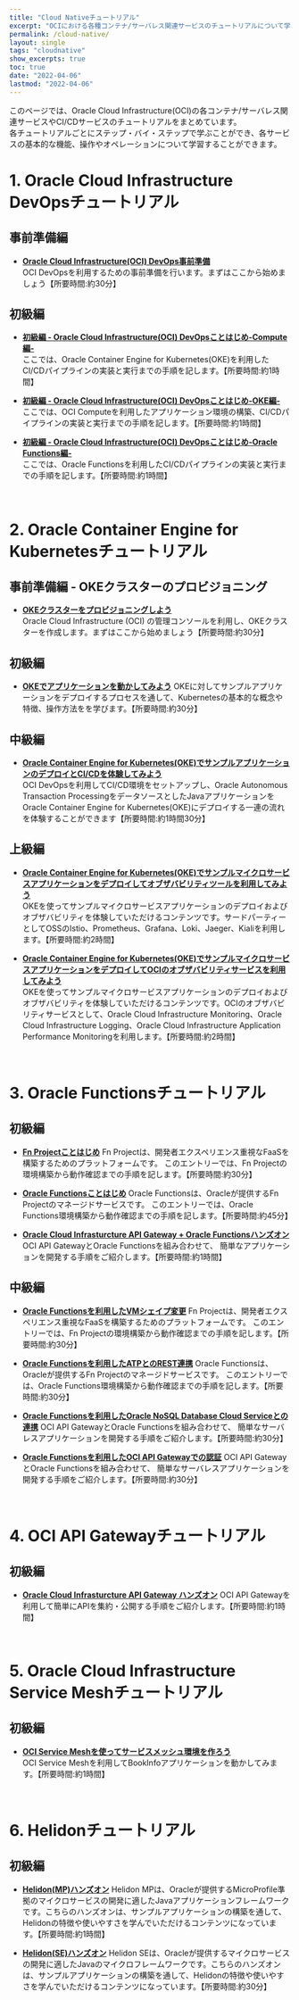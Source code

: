 ```yaml
---
title: "Cloud Nativeチュートリアル"
excerpt: "OCIにおける各種コンテナ/サーバレス関連サービスのチュートリアルについて学習できるチュートリアルです。"
permalink: /cloud-native/
layout: single
tags: "cloudnative"
show_excerpts: true
toc: true
date: "2022-04-06"
lastmod: "2022-04-06"
---
```


このページでは、Oracle Cloud Infrastructure(OCI)の各コンテナ/サーバレス関連サービスやCI/CDサービスのチュートリアルをまとめています。  
各チュートリアルごとにステップ・バイ・ステップで学ぶことができ、各サービスの基本的な機能、操作やオペレーションについて学習することができます。  

# 1. Oracle Cloud Infrastructure DevOpsチュートリアル

<!-- ## 事前準備編 -->

## 事前準備編

+ **[Oracle Cloud Infrastructure(OCI) DevOps事前準備](/ocitutorials/cloud-native/devops-for-commons/)**  
    OCI DevOpsを利用するための事前準備を行います。まずはここから始めましょう【所要時間:約30分】

## 初級編

+ **[初級編 - Oracle Cloud Infrastructure(OCI) DevOpsことはじめ-Compute編-](/ocitutorials/cloud-native/devops-for-beginners-compute)**  
    ここでは、Oracle Container Engine for Kubernetes(OKE)を利用したCI/CDパイプラインの実装と実行までの手順を記します。【所要時間:約1時間】

+ **[初級編 - Oracle Cloud Infrastructure(OCI) DevOpsことはじめ-OKE編-](/ocitutorials/cloud-native/devops-for-beginners-oke/)**  
    ここでは、OCI Computeを利用したアプリケーション環境の構築、CI/CDパイプラインの実装と実行までの手順を記します。【所要時間:約1時間】

+ **[初級編 - Oracle Cloud Infrastructure(OCI) DevOpsことはじめ-Oracle Functions編-](/ocitutorials/cloud-native/devops-for-beginners-functions/)**  
    ここでは、Oracle Functionsを利用したCI/CDパイプラインの実装と実行までの手順を記します。【所要時間:約1時間】

<br />

# 2. Oracle Container Engine for Kubernetesチュートリアル

## 事前準備編 - OKEクラスターのプロビジョニング

+ **[OKEクラスターをプロビジョニングしよう](/ocitutorials/cloud-native/oke-for-commons/)**  
    Oracle Cloud Infrastructure (OCI) の管理コンソールを利用し、OKEクラスターを作成します。まずはここから始めましょう【所要時間:約30分】

## 初級編

+ **[OKEでアプリケーションを動かしてみよう](/ocitutorials/cloud-native/oke-for-beginners/)**
    OKEに対してサンプルアプリケーションをデプロイするプロセスを通して、Kubernetesの基本的な概念や特徴、操作方法をを学びます。【所要時間:約30分】

## 中級編

+ **[Oracle Container Engine for Kubernetes(OKE)でサンプルアプリケーションのデプロイとCI/CDを体験してみよう](/ocitutorials/cloud-native/oke-for-intermediates/)**  
    OCI DevOpsを利用してCI/CD環境をセットアップし、Oracle Autonomous Transaction ProcessingをデータソースとしたJavaアプリケーションをOracle Container Engine for Kubernetes(OKE)にデプロイする一連の流れを体験することができます【所要時間:約1時間30分】

## 上級編

+ **[Oracle Container Engine for Kubernetes(OKE)でサンプルマイクロサービスアプリケーションをデプロイしてオブザバビリティツールを利用してみよう](/ocitutorials/cloud-native/oke-for-advances/)**  
    OKEを使ってサンプルマイクロサービスアプリケーションのデプロイおよびオブザバビリティを体験していただけるコンテンツです。サードパーティーとしてOSSのIstio、Prometheus、Grafana、Loki、Jaeger、Kialiを利用します。【所要時間:約2時間】

+ **[Oracle Container Engine for Kubernetes(OKE)でサンプルマイクロサービスアプリケーションをデプロイしてOCIのオブザバビリティサービスを利用してみよう](/ocitutorials/cloud-native/oke-observability-for-advances/)**  
    OKEを使ってサンプルマイクロサービスアプリケーションのデプロイおよびオブザバビリティを体験していただけるコンテンツです。OCIのオブザバビリティサービスとして、Oracle Cloud Infrastructure Monitoring、Oracle Cloud Infrastructure Logging、Oracle Cloud Infrastructure Application Performance Monitoringを利用します。【所要時間:約2時間】

<br />

# 3. Oracle Functionsチュートリアル

## 初級編

+ **[Fn Projectことはじめ](/ocitutorials/cloud-native/fn-for-beginners/)**
    Fn Projectは、開発者エクスペリエンス重視なFaaSを構築するためのプラットフォームです。
    このエントリーでは、Fn Projectの環境構築から動作確認までの手順を記します。【所要時間:約30分】

+ **[Oracle Functionsことはじめ](/ocitutorials/cloud-native/functions-for-beginners/)**
    Oracle Functionsは、Oracleが提供するFn Projectのマネージドサービスです。
    このエントリーでは、Oracle Functions環境構築から動作確認までの手順を記します。【所要時間:約45分】

+ **[Oracle Cloud Infrasturcture API Gateway + Oracle Functionsハンズオン](/ocitutorials/cloud-native/functions-apigateway-for-beginners/)**
    OCI API GatewayとOracle Functionsを組み合わせて、 簡単なアプリケーションを開発する手順をご紹介します。【所要時間:約1時間】

## 中級編

+ **[Oracle Functionsを利用したVMシェイプ変更](/ocitutorials/cloud-native/functions-vmshape-for-intermediates)**
    Fn Projectは、開発者エクスペリエンス重視なFaaSを構築するためのプラットフォームです。
    このエントリーでは、Fn Projectの環境構築から動作確認までの手順を記します。【所要時間:約30分】

+ **[Oracle Functionsを利用したATPとのREST連携](/ocitutorials/cloud-native/functions-ords-for-intermediates)**
    Oracle Functionsは、Oracleが提供するFn Projectのマネージドサービスです。
    このエントリーでは、Oracle Functions環境構築から動作確認までの手順を記します。【所要時間:約30分】

+ **[Oracle Functionsを利用したOracle NoSQL Database Cloud Serviceとの連携](/ocitutorials/cloud-native/functions-nosql-for-intermediates)**
    OCI API GatewayとOracle Functionsを組み合わせて、 簡単なサーバレスアプリケーションを開発する手順をご紹介します。【所要時間:約30分】

+ **[Oracle Functionsを利用したOCI API Gatewayでの認証](/ocitutorials/cloud-native/functions-apigateway-for-intermediates)**
    OCI API GatewayとOracle Functionsを組み合わせて、 簡単なサーバレスアプリケーションを開発する手順をご紹介します。【所要時間:約30分】

<br />

# 4. OCI API Gatewayチュートリアル

## 初級編

+ **[Oracle Cloud Infrasturcture API Gateway ハンズオン](/ocitutorials/cloud-native/apigateway-for-beginners/)**
    OCI API Gatewayを利用して簡単にAPIを集約・公開する手順をご紹介します。【所要時間:約1時間】 

<br />

# 5. Oracle Cloud Infrastructure Service Meshチュートリアル

## 初級編

+ **[OCI Service Meshを使ってサービスメッシュ環境を作ろう](/ocitutorials/cloud-native/osm-for-beginners/)**  
    OCI Service Meshを利用してBookInfoアプリケーションを動かしてみます。【所要時間:約1時間】

<br />

# 6. Helidonチュートリアル

## 初級編

+ **[Helidon(MP)ハンズオン](/ocitutorials/cloud-native/helidon-mp-for-beginners/)**
    Helidon MPは、Oracleが提供するMicroProfile準拠のマイクロサービスの開発に適したJavaアプリケーションフレームワークです。こちらのハンズオンは、サンプルアプリケーションの構築を通して、Helidonの特徴や使いやすさを学んでいただけるコンテンツになっています。【所要時間:約1時間】

+ **[Helidon(SE)ハンズオン](/ocitutorials/cloud-native/helidon-se-for-beginners/)**
    Helidon SEは、Oracleが提供するマイクロサービスの開発に適したJavaのマイクロフレームワークです。こちらのハンズオンは、サンプルアプリケーションの構築を通して、Helidonの特徴や使いやすさを学んでいただけるコンテンツになっています。【所要時間:約30分】
